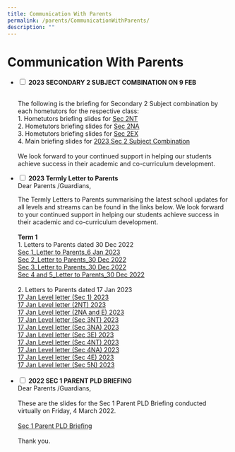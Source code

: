 ```yaml
---
title: Communication With Parents
permalink: /parents/CommunicationWithParents/
description: ""
---
```

<h1>Communication With Parents</h1>

<ul class="jekyllcodex_accordion">
<li>
<input type="checkbox" id="accordion1">
	<label for="accordion1"><b>2023 SECONDARY 2 SUBJECT COMBINATION ON 9 FEB</b>
 </label>
 <div><br>
 <p>The following is the briefing for Secondary 2 Subject combination by each hometutors for the respective class:
	
 <br>
1.  Hometutors briefing slides for <a href="/files/2023%20Sec%202%20Sub%20Combi/Sec%202NT%20Subj%20Combi%20briefing%20by%20HTs%20for%20website.pdf">Sec 2NT</a><br>
2.  Hometutors briefing slides for <a href="/files/2023%20Sec%202%20Sub%20Combi/Sec%202NA%20Subj%20Combi%20Briefing%20by%20HTs%20for%20website.pdf">Sec 2NA</a><br>
3.  Hometutors briefing slides for <a href="/files/2023%20Sec%202%20Sub%20Combi/Sec%202E%20Subj%20Combi%20Briefing%20by%20HTs%20for%20website.pdf">Sec 2EX</a><br>
4.  Main briefing slides for <a href="/files/2023%20Sec%202%20Sub%20Combi/Sec%202%20Subj%20combi_2023%20for%20website.pdf">2023 Sec 2 Subject Combination</a><br>
<br>
We look forward to your continued support in helping our students achieve success in their academic and co-curriculum development.</p></div></li>


	
<li>	
<input type="checkbox" id="accordion2">
	<label for="accordion2"><b>2023 Termly Letter to Parents</b>        </label>
 <br>
 <div>Dear Parents /Guardians,</div>
 <p><div>The Termly Letters to Parents summarising the latest school updates for all levels and streams can be found in the links below. We look forward to your continued support in helping our students achieve success in their academic and co-curriculum development.<br /><br />  </div>

 <div>
	<b>Term 1</b>
	<br>1. Letters to Parents dated 30 Dec 2022<br>
 <a href="/files/2023%20Termly%20Letter%20to%20Parents/Sec%201_Letter%20to%20Parents_6%20Jan%202023.pdf">Sec 1_Letter to Parents_6 Jan 2023</a><br>
 <a href="/files/2023%20Termly%20Letter%20to%20Parents/Sec%202_Letter%20to%20Parents_30%20Dec%202022.pdf">Sec 2_Letter to Parents_30 Dec 2022</a><br>
 <a href="/files/2023%20Termly%20Letter%20to%20Parents/Sec%203_Letter%20to%20Parents_30%20Dec%202022.pdf">Sec 3_Letter to Parents_30 Dec 2022</a><br>
 <a href="/files/2023%20Termly%20Letter%20to%20Parents/Sec%204%20and%205_Letter%20to%20Parents_30%20Dec%202022.pdf">Sec 4 and 5_Letter to Parents_30 Dec 2022</a><br>
 <br>
 <div>2. Letters to Parents dated 17 Jan 2023<br>
 <a href="/files/2023%20Termly%20Letter%20to%20Parents/17%20Jan%20Level%20letter%20Sec%201%202023.pdf">17 Jan Level letter (Sec 1) 2023</a><br>
 <a href="/files/2023%20Termly%20Letter%20to%20Parents/17%20Jan%20Level%20letter%202NT%202023.pdf">17 Jan Level letter (2NT) 2023</a><br>
 <a href="/files/2023%20Termly%20Letter%20to%20Parents/17%20Jan%20Level%20letter%202NA%20and%20E%202023.pdf">17 Jan Level letter (2NA and E) 2023</a><br>
 <a href="/files/2023%20Termly%20Letter%20to%20Parents/17%20Jan%20Level%20letter%20Sec%203NT%202023.pdf">17 Jan Level letter (Sec 3NT) 2023</a><br>
 <a href="/files/2023%20Termly%20Letter%20to%20Parents/17%20Jan%20Level%20letter%20Sec%203NA%202023.pdf">17 Jan Level letter (Sec 3NA) 2023</a><br>
 <a href="/files/2023%20Termly%20Letter%20to%20Parents/17%20Jan%20Level%20letter%20Sec%203E%202023.pdf">17 Jan Level letter (Sec 3E) 2023</a><br>
 <a href="/files/2023%20Termly%20Letter%20to%20Parents/17%20Jan%20Level%20letter%20Sec%204NT%202023.pdf">17 Jan Level letter (Sec 4NT) 2023</a><br>
 <a href="/files/2023%20Termly%20Letter%20to%20Parents/17%20Jan%20Level%20letter%20Sec%203NA%202023.pdf">17 Jan Level letter (Sec 4NA) 2023</a><br>
 <a href="/files/2023%20Termly%20Letter%20to%20Parents/17%20Jan%20Level%20letter%20Sec%204E%202023.pdf">17 Jan Level letter (Sec 4E) 2023</a><br>
 <a href="/files/2023%20Termly%20Letter%20to%20Parents/17%20Jan%20Level%20letter%20Sec%205N%202023.pdf">17 Jan Level letter (Sec 5N) 2023</a></div><br>
 </div>
 </li>
	
<li>
<input type="checkbox" id="accordion3">
<label for="accordion3">
	<b>2022 SEC 1 PARENT PLD BRIEFING</b></label>

<div>
Dear Parents /Guardians,<br>
<br>
These are the slides for the Sec 1 Parent PLD Briefing conducted virtually on Friday, 4 March 2022.<br>
<br>
<a href="/files/Sec 1 Parent PLD Briefing.pdf">Sec 1 Parent PLD Briefing</a><br>
<br>
Thank you.
</div>
</li>
</ul>